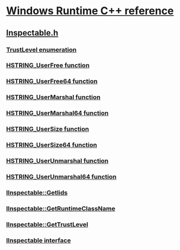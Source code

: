 # [Windows Runtime C++ reference](../_winrt/index.md)
## [Inspectable.h](index.md)
### [TrustLevel enumeration](../inspectable/ne-inspectable-trustlevel.md)
### [HSTRING_UserFree function](../inspectable/nf-inspectable-hstring_userfree.md)
### [HSTRING_UserFree64 function](../inspectable/nf-inspectable-hstring_userfree64.md)
### [HSTRING_UserMarshal function](../inspectable/nf-inspectable-hstring_usermarshal.md)
### [HSTRING_UserMarshal64 function](../inspectable/nf-inspectable-hstring_usermarshal64.md)
### [HSTRING_UserSize function](../inspectable/nf-inspectable-hstring_usersize.md)
### [HSTRING_UserSize64 function](../inspectable/nf-inspectable-hstring_usersize64.md)
### [HSTRING_UserUnmarshal function](../inspectable/nf-inspectable-hstring_userunmarshal.md)
### [HSTRING_UserUnmarshal64 function](../inspectable/nf-inspectable-hstring_userunmarshal64.md)
### [IInspectable::GetIids](../inspectable/nf-inspectable-iinspectable-getiids.md)
### [IInspectable::GetRuntimeClassName](../inspectable/nf-inspectable-iinspectable-getruntimeclassname.md)
### [IInspectable::GetTrustLevel](../inspectable/nf-inspectable-iinspectable-gettrustlevel.md)
### [IInspectable interface](../inspectable/nn-inspectable-iinspectable.md)
